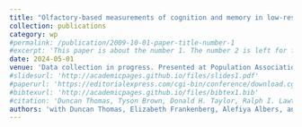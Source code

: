 ```yaml
---
title: "Olfactory-based measurements of cognition and memory in low-resource settings"
collection: publications
category: wp
#permalink: /publication/2009-10-01-paper-title-number-1
#excerpt: 'This paper is about the number 1. The number 2 is left for future work.'
date: 2024-05-01
venue: 'Data collection in progress. Presented at Population Association of America & Biomarker Network Meeting'
#slidesurl: 'http://academicpages.github.io/files/slides1.pdf'
#paperurl: 'https://editorialexpress.com/cgi-bin/conference/download.cgi?db_name=NEUDC2021&paper_id=249'
#bibtexurl: 'http://academicpages.github.io/files/bibtex1.bib'
#citation: 'Duncan Thomas, Tyson Brown, Donald H. Taylor, Ralph I. Lawton, Victoria K. Lee, Menna Mburi, Michelle Wong, and Rachel Kranton. 1/2021. “Depression Symptoms during the COVID-19 Pandemic among Well-Educated, Employed Adults with Low Infection Risks”.'
authors: 'with Duncan Thomas, Elizabeth Frankenberg, Alefiya Albers, and Mark Albers'
---
```

